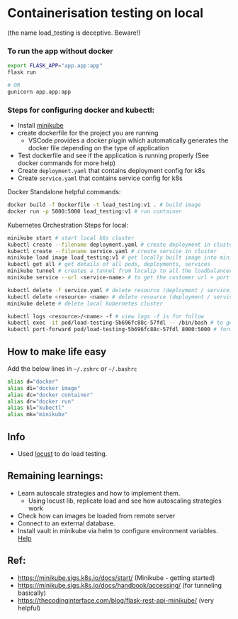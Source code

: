 # Containerisation testing on local

(the name load_testing is deceptive. Beware!)

### To run the app without docker
```sh
export FLASK_APP="app.app:app"
flask run

# OR
gunicorn app.app:app
```

### Steps for configuring docker and kubectl:
- Install [minikube](https://minikube.sigs.k8s.io/docs/start/)
- create dockerfile for the project you are running
  - VSCode provides a docker plugin which automatically generates the docker file depending on the type of application
- Test dockerfile and see if the application is running properly (See docker commands for more help)
- Create `deployment.yaml` that contains deployment config for k8s
- Create `service.yaml` that contains service config for k8s

Docker Standalone helpful commands:

```sh
docker build -f Dockerfile -t load_testing:v1 . # build image
docker run -p 5000:5000 load_testing:v1 # run container
```

Kubernetes Orchestration Steps for local:

```sh
minikube start # start local k8s cluster
kubectl create --filename deployment.yaml # create deployment in cluster
kubectl create --filename service.yaml # create service in cluster
minikube load image load_testing:v1 # get locally built image into minikube cluster
kubectl get all # get details of all pods, deployments, services
minikube tunnel # creates a tunnel from localip to all the loadbalancer services. Basically access the service from local
minikube service --url <service-name> # to get the customer url + port through which one can access the service

kubectl delete -f service.yaml # delete resource (deployment / service)
kubectl delete <resource> <name> # delete resource (deployment / service)
minikube delete # delete local kubernetes cluster

kubectl logs <resource>/<name> -f # view logs -f is for follow
kubectl exec -it pod/load-testing-5b696fc88c-57fdl -- /bin/bash # to get in a shell of a particular pod
kubectl port-forward pod/load-testing-5b696fc88c-57fdl 8000:5000 # forwarding port for a particular pod from local to pod. This is used for testing whether pod APIs are working fine
```

## How to make life easy
Add the below lines in `~/.zshrc` or `~/.bashrc`
```sh
alias d="docker"
alias di="docker image"
alias dc="docker container"
alias dr="docker run"
alias kl="kubectl"
alias mk="minikube"
```

## Info
- Used [locust](https://docs.locust.io/en/stable/quickstart.html#quickstart) to do load testing.

## Remaining learnings:
- Learn autoscale strategies and how to implement them.
  - Using locust lib, replicate load and see how autoscaling strategies work
- Check how can images be loaded from remote server
- Connect to an external database.
- Install vault in minikube via helm to configure environment variables. [Help](https://learn.hashicorp.com/tutorials/vault/kubernetes-minikube)


## Ref:
- https://minikube.sigs.k8s.io/docs/start/ (Minikube - getting started)
- https://minikube.sigs.k8s.io/docs/handbook/accessing/ (for tunneling basically)
- https://thecodinginterface.com/blog/flask-rest-api-minikube/ (very helpful)

